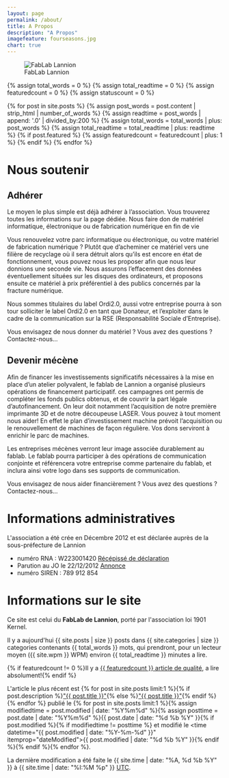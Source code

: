 ```yaml
---
layout: page
permalink: /about/
title: A Propos
description: "A Propos"
imagefeature: fourseasons.jpg
chart: true
---
```


<figure>
  <img src="{{ site.url }}/images/logoSeul-300x300.jpg" alt="FabLab Lannion">
  <figcaption>FabLab Lannion</figcaption>
</figure>

{% assign total_words = 0 %}
{% assign total_readtime = 0 %}
{% assign featuredcount = 0 %}
{% assign statuscount = 0 %}

{% for post in site.posts %}
    {% assign post_words = post.content | strip_html | number_of_words %}
    {% assign readtime = post_words | append: '.0' | divided_by:200 %}
    {% assign total_words = total_words | plus: post_words %}
    {% assign total_readtime = total_readtime | plus: readtime %}
    {% if post.featured %}
    {% assign featuredcount = featuredcount | plus: 1 %}
    {% endif %}
{% endfor %}


Nous soutenir
=============

Adhérer
-------

Le moyen le plus simple est déjà adhérer à l’association. Vous trouverez toutes les informations sur la page dédiée.
Nous faire don de matériel informatique, électronique ou de fabrication numérique en fin de vie

Vous renouvelez votre parc informatique ou électronique, ou votre matériel de fabrication numérique ? Plutôt que d’acheminer ce matériel vers une filière de recyclage où il sera détruit alors qu’ils est encore en état de fonctionnement, vous pouvez nous les proposer afin que nous leur donnions une seconde vie. Nous assurons l’effacement des données éventuellement situées sur les disques des ordinateurs, et proposons ensuite ce matériel à prix préférentiel à des publics concernés par la fracture numérique.

Nous sommes titulaires du label Ordi2.0, aussi votre entreprise pourra à son tour solliciter le label Ordi2.0 en tant que Donateur, et l’exploiter dans le cadre de la communication sur la RSE (Responsabilité Sociale d’Entreprise).

Vous envisagez de nous donner du matériel ? Vous avez des questions ? Contactez-nous…

Devenir mécène
--------------

Afin de financer les investissements significatifs nécessaires à la mise en place d’un atelier polyvalent, le fablab de Lannion a organisé plusieurs opérations de financement participatif. ces campagnes ont permis de compléter les fonds publics obtenus, et de couvrir la part légale d’autofinancement. On leur doit notamment l’acquisition de notre première imprimante 3D et de notre découpeuse LASER. Vous pouvez à tout moment nous aider! En effet le plan d’investissement machine prévoit l’acquisition ou le renouvellement de machines de façon régulière. Vos dons serviront à enrichir le parc de machines.

Les entreprises mécènes verront leur image associée durablement au fablab. Le fablab pourra participer à des opérations de communication conjointe et référencera votre entreprise comme partenaire du fablab, et inclura ainsi votre logo dans ses supports de communication.

Vous envisagez de nous aider financièrement ? Vous avez des questions ? Contactez-nous…

Informations administratives
============================

L'association a été crée en Décembre 2012 et est déclarée auprès de la sous-préfecture de Lannion

* numéro RNA : W223001420 [Récépissé de déclaration](https://static.fablab-lannion.org//Recepisse_CR.pdf)
* Parution au JO le 22/12/2012 [Annonce](http://www.journal-officiel.gouv.fr/association/index.php?ACTION=Rechercher&JTY_WALDEC=W223001420)
* numéro SIREN : 789 912 854

Informations sur le site
========================

Ce site est celui du **FabLab de Lannion**, porté par l'association loi 1901 Kernel. 

Il y a aujourd'hui {{ site.posts | size }} posts dans {{ site.categories | size }} categories contenants {{ total_words }} mots, qui prendront, pour un lecteur moyen ({{ site.wpm }} WPM) environ <span class="time">{{ total_readtime }}</span> minutes a lire.

{% if featuredcount != 0 %}Il y a <a href="{{ site.url }}/featured">{{ featuredcount }} article de qualité</a>, a lire absolument!{% endif %} 

L'article le plus récent est {% for post in site.posts limit:1 %}{% if post.description %}<a href="{{ site.url }}{{ post.url }}" title="{{ post.description }}">"{{ post.title }}"</a>{% else %}<a href="{{ site.url }}{{ post.url }}" title="{{ post.description }}" title="Read more about {{ post.title }}">"{{ post.title }}"</a>{% endif %}{% endfor %} publié le {% for post in site.posts limit:1 %}{% assign modifiedtime = post.modified | date: "%Y%m%d" %}{% assign posttime = post.date | date: "%Y%m%d" %}<time datetime="{{ post.date | date_to_xmlschema }}" class="post-time">{{ post.date | date: "%d %b %Y" }}</time>{% if post.modified %}{% if modifiedtime != posttime %} et modifié le <time datetime="{{ post.modified | date: "%Y-%m-%d" }}" itemprop="dateModified">{{ post.modified | date: "%d %b %Y" }}</time>{% endif %}{% endif %}{% endfor %}.

La dernière modification a été faite le {{ site.time | date: "%A, %d %b %Y" }} à {{ site.time | date: "%I:%M %p" }} [UTC](http://en.wikipedia.org/wiki/Coordinated_Universal_Time "Temps Universel Coordonné").




